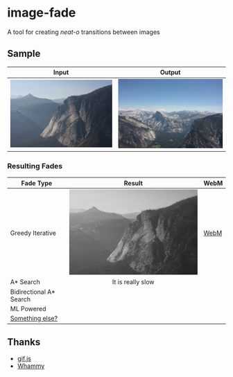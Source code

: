 # image-fade

A tool for creating *neat-o* transitions between images

## Sample

| Input     | Output  |
| ---       | --- |
| ![Input](/images/t1.jpg) | ![Output](/images/t2.jpg) | 

### Resulting Fades

| Fade Type | Result | WebM |
| ---       |:---:| --- |
| Greedy Iterative | ![Sample Output Gif](/samples/sample1.gif) | [WebM](https://github.mrarich.com/samples/sample1.webm) |
| A* Search | It is really slow | |
| Bidirectional A* Search |  | |
| ML Powered |  | |
| [Something else?](https://github.com/aarich/image-fade/fork) |  | |

## Thanks

* [gif.js](https://github.com/jnordberg/gif.js)
* [Whammy](https://github.com/antimatter15/whammy)
